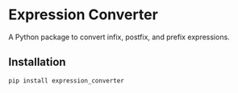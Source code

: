# Expression Converter
A Python package to convert infix, postfix, and prefix expressions.

## Installation
```bash
pip install expression_converter

